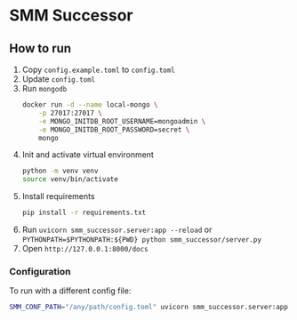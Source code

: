# SMM Successor

## How to run

1. Copy `config.example.toml` to `config.toml`
2. Update `config.toml`
3. Run `mongodb`
    ```bash
    docker run -d --name local-mongo \
        -p 27017:27017 \
        -e MONGO_INITDB_ROOT_USERNAME=mongoadmin \
        -e MONGO_INITDB_ROOT_PASSWORD=secret \
        mongo
    ```
4. Init and activate virtual environment
   ```bash
   python -m venv venv
   source venv/bin/activate 
   ```
5. Install requirements
   ```bash
   pip install -r requirements.txt
   ```
6. Run `uvicorn smm_successor.server:app --reload` or `PYTHONPATH=$PYTHONPATH:${PWD} python smm_successor/server.py`
7. Open `http://127.0.0.1:8000/docs`

### Configuration

To run with a different config file:
```bash
SMM_CONF_PATH="/any/path/config.toml" uvicorn smm_successor.server:app --reload
```
